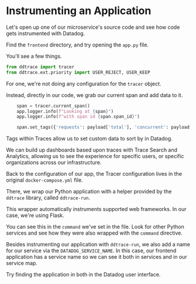 # Instrumenting an Application

Let's open up one of our microservice's source code and see how code gets instrumented with Datadog.

Find the `frontend` directory, and try opening the `app.py` file.

You'll see a few things.

```python
from ddtrace import tracer
from ddtrace.ext.priority import USER_REJECT, USER_KEEP
```

For one, we're not doing any configuration for the `tracer` object.

Instead, directly in our code, we grab our current span and add data to it.

```python
    span = tracer.current_span()
    app.logger.info(f"Looking at {span}")
    app.logger.info(f"with span id {span.span_id}")

    span.set_tags({'requests': payload['total'], 'concurrent': payload['concurrent']})
```

Tags within Traces allow us to set custom data to sort by in Datadog. 

We can build up dashboards based upon traces with Trace Search and Analytics, allowing us to see the experience for specific users, or specific organizations across our infrastructure.

Back to the configuration of our app, the Tracer configuration lives in the original `docker-compose.yml` file. 

There, we wrap our Python application with a helper provided by the `ddtrace` library, called `ddtrace-run`.

This wrapper automatically instruments supported web frameworks. In our case, we're using Flask.

You can see this in the `command` we've set in the file. Look for other Python services and see how they were also wrapped with the `command` directive.

Besides instrumenting our application with `ddtrace-run`, we also add a name for our service via the `DATADOG_SERVICE_NAME`. In this case, our frontend application has a service name so we can see it both in services and in our service map.

Try finding the application in both in the Datadog user interface.